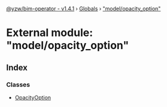 [@yzw/bim-operator - v1.4.1](../README.md) › [Globals](../globals.md) › ["model/opacity_option"](_model_opacity_option_.md)

# External module: "model/opacity_option"

## Index

### Classes

* [OpacityOption](../classes/_model_opacity_option_.opacityoption.md)

